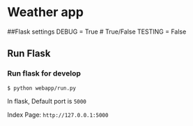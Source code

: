 # Weather app

##Flask settings
DEBUG = True  # True/False
TESTING = False

## Run Flask
### Run flask for develop
```
$ python webapp/run.py
```
In flask, Default port is `5000`

Index Page:  `http://127.0.0.1:5000`
